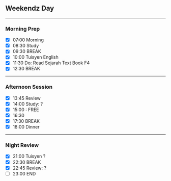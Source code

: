  ## Weekendz Day
---
### Morning Prep

- [x] 07:00 Morning
- [x] 08:30 Study
- [x] 09:30 BREAK
- [x] 10:00 Tuisyen English
- [x] 11:30 Do: Read Sejarah Text Book F4
- [x] 12:30 BREAK
---
### Afternoon Session

- [x] 13:45 Review
- [x] 14:00 Study: ?
- [x] 15:00 : FREE
- [x] 16:30 
- [x] 17:30 BREAK
- [x] 18:00 Dinner
---
### Night Review

- [x] 21:00 Tuisyen ?
- [x] 22:30 BREAK
- [x] 22:45 Review: ?
- [ ] 23:00 END